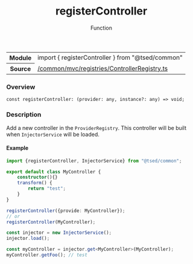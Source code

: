
<header class="symbol-info-header"><h1 id="registercontroller">registerController</h1><label class="symbol-info-type-label function">Function</label></header>
<!-- summary -->
<section class="symbol-info"><table class="is-full-width"><tbody><tr><th>Module</th><td><div class="lang-typescript"><span class="token keyword">import</span> { registerController }&nbsp;<span class="token keyword">from</span>&nbsp;<span class="token string">"@tsed/common"</span></div></td></tr><tr><th>Source</th><td><a href="https://github.com/Romakita/ts-express-decorators/blob/v4.27.3/src//common/mvc/registries/ControllerRegistry.ts#L0-L0">/common/mvc/registries/ControllerRegistry.ts</a></td></tr></tbody></table></section>
<!-- overview -->


### Overview


<pre><code class="typescript-lang "><span class="token keyword">const</span> registerController<span class="token punctuation">:</span> <span class="token punctuation">(</span>provider<span class="token punctuation">:</span> <span class="token keyword">any</span><span class="token punctuation">,</span> instance?<span class="token punctuation">:</span> <span class="token keyword">any</span><span class="token punctuation">)</span> => <span class="token keyword">void</span><span class="token punctuation">;</span></code></pre>


<!-- Parameters -->

<!-- Description -->


### Description

Add a new controller in the `ProviderRegistry`. This controller will be built when `InjectorService` will be loaded.

#### Example

```typescript
import {registerController, InjectorService} from "@tsed/common";

export default class MyController {
    constructor(){}
    transform() {
        return "test";
    }
}

registerController({provide: MyController});
// or
registerController(MyController);

const injector = new InjectorService();
injector.load();

const myController = injector.get<MyController>(MyController);
myController.getFoo(); // test
```

<!-- Members -->

